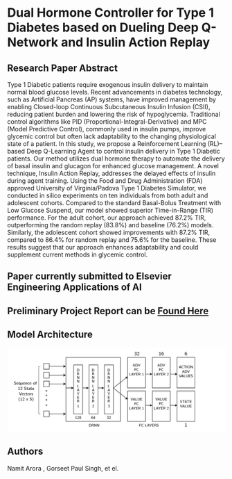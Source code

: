# Dual Hormone Controller for Type 1 Diabetes based on Dueling Deep Q-Network and Insulin Action Replay
## Research Paper Abstract
Type 1 Diabetic patients require exogenous insulin delivery to maintain normal blood glucose levels. Recent advancements in diabetes technology, such as Artificial Pancreas (AP) systems, have improved management by enabling Closed-loop Continuous Subcutaneous Insulin Infusion (CSII), reducing patient burden and lowering the risk of hypoglycemia. Traditional control algorithms like PID (Proportional-Integral-Derivative) and MPC (Model Predictive Control), commonly used in insulin pumps, improve glycemic control but often lack adaptability to the changing physiological state of a patient. In this study, we propose a Reinforcement Learning (RL)–based Deep Q-Learning Agent to control insulin delivery in Type 1 Diabetic patients. Our method utilizes dual hormone therapy to automate the delivery of basal insulin and glucagon for enhanced glucose management. A novel technique, Insulin Action Replay, addresses the delayed effects of insulin during agent training. Using the Food and Drug Administration (FDA) approved University of Virginia/Padova Type 1 Diabetes Simulator, we conducted in silico experiments on ten individuals from both adult and adolescent cohorts. Compared to the standard Basal-Bolus Treatment with Low Glucose Suspend, our model showed superior Time-in-Range (TIR) performance. For the adult cohort, our approach achieved 87.2% TIR, outperforming the random replay (83.8%) and baseline (76.2%) models. Similarly, the adolescent cohort showed improvements with 87.2% TIR, compared to 86.4% for random replay and 75.6% for the baseline. These results suggest that our approach enhances adaptability and could supplement current methods in glycemic control.
## Paper currently submitted to Elsevier Engineering Applications of AI
## Preliminary Project Report can be [Found Here](https://drive.google.com/file/d/1VJw55jo6CJ9IndpK_uU9YZLi2GxPjd6G/view?usp=sharing)

## Model Architecture
![Model Architecture](mod_arch.png)

## Authors
Namit Arora , Gorseet Paul Singh, et el.



